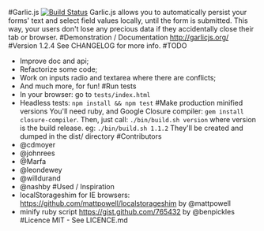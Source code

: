 #Garlic.js
[![Build Status](https://secure.travis-ci.org/guillaumepotier/Garlic.js.png?branch=master)](https://travis-ci.org/guillaumepotier/Garlic.js)
Garlic.js allows you to automatically persist your forms' text and select field values locally, until the form is submitted. This way, your users don't lose any precious data if they accidentally close their tab or browser.
#Demonstration / Documentation
http://garlicjs.org/
#Version
1.2.4
See CHANGELOG for more info.
#TODO
* Improve doc and api;
* Refactorize some code;
* Work on inputs radio and textarea where there are conflicts;
* And much more, for fun!
#Run tests
* In your browser: go to `tests/index.html`
* Headless tests: `npm install && npm test`
#Make production minified versions
You'll need ruby, and Google Closure compiler: `gem install closure-compiler`. Then, just call:
`./bin/build.sh version` where version is the build release. eg: `./bin/build.sh 1.1.2`
They'll be created and dumped in the dist/ directory
#Contributors
* @cdmoyer
* @johnrees
* @Marfa
* @leondewey
* @willdurand
* @nashby
#Used / Inspiration
* localStorageshim for IE browsers: https://github.com/mattpowell/localstorageshim by @mattpowell
* minify ruby script https://gist.github.com/765432 by @benpickles
#Licence
MIT - See LICENCE.md
